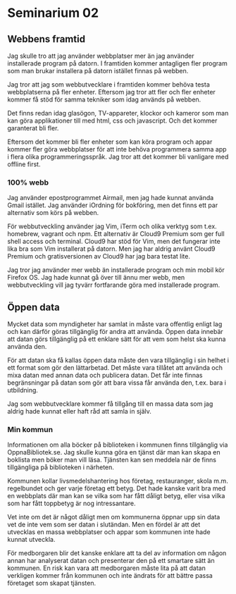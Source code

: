 Seminarium 02
=============


Webbens framtid
---------------

Jag skulle tro att jag använder webbplatser mer än jag använder installerade program på datorn. I framtiden kommer antagligen fler program som man brukar installera på datorn istället finnas på webben.

Jag tror att jag som webbutvecklare i framtiden kommer behöva testa webbplatserna på fler enheter. Eftersom jag tror att fler och fler enheter kommer få stöd för samma tekniker som idag används på webben.

Det finns redan idag glasögon, TV-appareter, klockor och kameror som man kan göra applikationer till med html, css och javascript. Och det kommer garanterat bli fler.

Eftersom det kommer bli fler enheter som kan köra program och appar kommer fler göra webbplatser för att inte behöva programmera samma app i flera olika programmeringsspråk. Jag tror att det kommer bli vanligare med offline first.

### 100% webb

Jag använder epostprogrammet Airmail, men jag hade kunnat använda Gmail istället. Jag använder iOrdning för bokföring, men det finns ett par alternativ som körs på webben.

För webbutveckling använder jag Vim, iTerm och olika verktyg som t.ex. homebrew, vagrant och npm. Ett alternativ är Cloud9 Premium som ger full shell access och terminal. Cloud9 har stöd för Vim, men det fungerar inte lika bra som Vim installerat på datorn. Men jag har aldrig använt Cloud9 Premium och gratisversionen av Cloud9 har jag bara testat lite.

Jag tror jag använder mer webb än installerade program och min mobil kör Firefox OS. Jag hade kunnat gå över till ännu mer webb, men webbutveckling vill jag tyvärr fortfarande göra med installerade program.


Öppen data
----------

Mycket data som myndigheter har samlat in måste vara offentlig enligt lag och kan därför göras tillgänglig för andra att använda. Öppen data innebär att datan görs tillgänglig på ett enklare sätt för att vem som helst ska kunna använda den.

För att datan ska få kallas öppen data måste den vara tillgänglig i sin helhet i ett format som gör den lättarbetad. Det måste vara tillåtet att använda och mixa datan med annan data och publicera datan. Det får inte finnas begränsningar på datan som gör att bara vissa får använda den, t.ex. bara i utbildning.

Jag som webbutvecklare kommer få tillgång till en massa data som jag aldrig hade kunnat eller haft råd att samla in själv.

### Min kommun

Informationen om alla böcker på biblioteken i kommunen finns tillgänglig via OppnaBibliotek.se. Jag skulle kunna göra en tjänst där man kan skapa en boklista men böker man vill läsa. Tjänsten kan sen meddela när de finns tillgängliga på biblioteken i närheten.

Kommunen kollar livsmedelshantering hos företag, restauranger, skola m.m. regelbundet och ger varje företag ett betyg. Det hade kanske varit bra med en webbplats där man kan se vilka som har fått dåligt betyg, eller visa vilka som har fått toppbetyg är nog intressantare.

Vet inte om det är något dåligt men om kommunerna öppnar upp sin data vet de inte vem som ser datan i slutändan. Men en fördel är att det utvecklas en massa webbplatser och appar som kommunen inte hade kunnat utveckla.

För medborgaren blir det kanske enklare att ta del av information om någon annan har analyserat datan och presenterar den på ett smartare sätt än kommunen. En risk kan vara att medborgaren måste lita på att datan verkligen kommer från kommunen och inte ändrats för att bättre passa företaget som skapat tjänsten.



